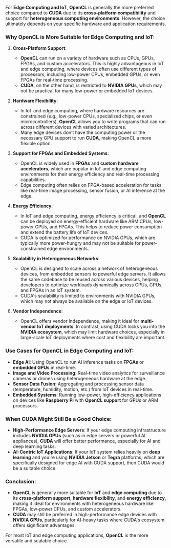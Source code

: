 For **Edge Computing and IoT**, **OpenCL** is generally the more preferred choice compared to **CUDA** due to its **cross-platform compatibility** and support for **heterogeneous computing environments**. However, the choice ultimately depends on your specific hardware and application requirements.

### Why OpenCL is More Suitable for Edge Computing and IoT:

1. **Cross-Platform Support**:
   - **OpenCL** can run on a variety of hardware such as CPUs, GPUs, FPGAs, and custom accelerators. This is highly advantageous in IoT and edge computing, where devices often use different types of processors, including low-power CPUs, embedded GPUs, or even FPGAs for real-time processing.
   - **CUDA**, on the other hand, is restricted to **NVIDIA GPUs**, which may not be practical for many low-power or embedded IoT devices.

2. **Hardware Flexibility**:
   - In IoT and edge computing, where hardware resources are constrained (e.g., low-power CPUs, specialized chips, or even microcontrollers), **OpenCL** allows you to write programs that can run across different devices with varied architectures.
   - Many edge devices don’t have the computing power or the necessary GPU support to run **CUDA**, making OpenCL a more flexible option.

3. **Support for FPGAs and Embedded Systems**:
   - OpenCL is widely used in **FPGAs** and **custom hardware accelerators**, which are popular in IoT and edge computing environments for their energy efficiency and real-time processing capabilities.
   - Edge computing often relies on FPGA-based acceleration for tasks like real-time image processing, sensor fusion, or AI inference at the edge.

4. **Energy Efficiency**:
   - In IoT and edge computing, energy efficiency is critical, and **OpenCL** can be deployed on energy-efficient hardware like ARM CPUs, low-power GPUs, and FPGAs. This helps to reduce power consumption and extend the battery life of IoT devices.
   - CUDA is optimized for performance on NVIDIA GPUs, which are typically more power-hungry and may not be suitable for power-constrained edge environments.

5. **Scalability in Heterogeneous Networks**:
   - OpenCL is designed to scale across a network of heterogeneous devices, from embedded sensors to powerful edge servers. It allows the same codebase to be reused across various devices, helping developers to optimize workloads dynamically across CPUs, GPUs, and FPGAs in an IoT system.
   - CUDA's scalability is limited to environments with NVIDIA GPUs, which may not always be available on the edge or IoT devices.

6. **Vendor Independence**:
   - OpenCL offers vendor independence, making it ideal for **multi-vendor IoT deployments**. In contrast, using CUDA locks you into the **NVIDIA ecosystem**, which may limit hardware choices, especially in large-scale IoT deployments where cost and flexibility are important.

### Use Cases for OpenCL in Edge Computing and IoT:
- **Edge AI**: Using OpenCL to run AI inference tasks on **FPGAs** or **embedded GPUs** in real-time.
- **Image and Video Processing**: Real-time video analytics for surveillance cameras or drones using heterogeneous hardware at the edge.
- **Sensor Data Fusion**: Aggregating and processing sensor data (temperature, humidity, motion, etc.) from IoT devices in real-time.
- **Embedded Systems**: Running low-power, high-efficiency applications on devices like **Raspberry Pi** with **OpenCL support** for GPUs or ARM processors.

### When CUDA Might Still Be a Good Choice:
- **High-Performance Edge Servers**: If your edge computing infrastructure includes **NVIDIA GPUs** (such as in edge servers or powerful AI appliances), **CUDA** will offer better performance, especially for AI and deep learning tasks.
- **AI-Centric IoT Applications**: If your IoT system relies heavily on **deep learning** and you're using **NVIDIA Jetson** or **Tegra** platforms, which are specifically designed for edge AI with CUDA support, then CUDA would be a suitable choice.

### Conclusion:
- **OpenCL** is generally more suitable for **IoT** and **edge computing** due to its **cross-platform support**, **hardware flexibility**, and **energy efficiency**, making it ideal for environments with heterogeneous hardware like FPGAs, low-power CPUs, and custom accelerators.
- **CUDA** may still be preferred in high-performance edge devices with **NVIDIA GPUs**, particularly for AI-heavy tasks where CUDA's ecosystem offers significant advantages.

For most IoT and edge computing applications, **OpenCL** is the more versatile and scalable choice.
